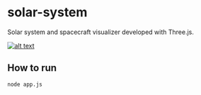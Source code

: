 # solar-system

Solar system and spacecraft visualizer developed with Three.js.

[![alt text](https://github.com/vidalmatheus/solar-system/blob/master/img/screenshot.png)](https://vidalmatheus.github.io/solar-system/)

## How to run

```
node app.js
```
